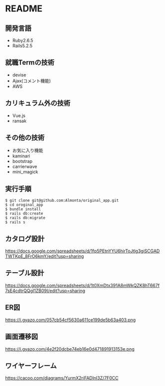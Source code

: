 # README

## 開発言語
- Ruby2.6.5
- Rails5.2.5

## 就職Termの技術
- devise
- Ajax(コメント機能)
- AWS

## カリキュラム外の技術
- Vue.js
- ransak

## その他の技術
- お気に入り機能
- kaminari
- bootstrap
- carrierwave
- mini_magick

## 実行手順
```
$ git clone git@github.com:Almonta/original_app.git
$ cd oroginal_app
$ bundle install
$ rails db:create
$ rails db:migrate
$ rails s
```
## カタログ設計
https://docs.google.com/spreadsheets/d/1fp5PEtnYYU6hirToJtlg3giSCGADTWTKpE_8FrO6kmY/edit?usp=sharing

## テーブル設計
https://docs.google.com/spreadsheets/d/1t0XmDtx391A8mWkQZK8hT667f7sE4cdtrQQgI1ZB09I/edit?usp=sharing

## ER図  
https://i.gyazo.com/057cb54cf5630a611ce199de5b63a403.png

## 画面遷移図  
https://i.gyazo.com/4e2f20dcbe74eb16e0d471891913153e.png

## ワイヤーフレーム
https://cacoo.com/diagrams/YurmX2riFADlnI3Z/7F0CC
